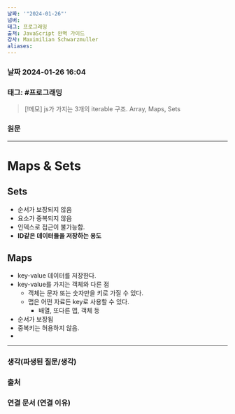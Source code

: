 ```yaml
---
날짜: '"2024-01-26"'
넘버: 
태그: 프로그래밍
출처: JavaScript 완벽 가이드
강사: Maximilian Schwarzmuller
aliases:
---
```

### 날짜  2024-01-26 16:04

### 태그: #프로그래밍 

>[!메모]
> js가 가지는 3개의 iterable 구조.
> Array, Maps, Sets

### 원문
---
# Maps & Sets
## Sets
- 순서가 보장되지 않음
- 요소가 중복되지 않음
- 인덱스로 접근이 불가능함.
- **ID같은 데이터들을 저장하는 용도**
## Maps
- key-value 데이터를 저장한다.
- key-value를 가지는 객체와 다른 점
	- 객체는 문자 또는 숫자만을 키로 가질 수 있다.
	- 맵은 어떤 자료든 key로 사용할 수 있다.
		- 배열, 또다른 맵, 객체 등
- 순서가 보장됨
- 중복키는 허용하지 않음.
- 


---
### 생각(파생된 질문/생각)

### 출처

### 연결 문서 (연결 이유)
